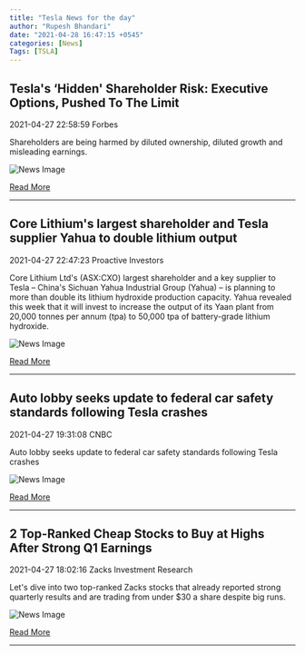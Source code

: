 ```yaml
---
title: "Tesla News for the day"
author: "Rupesh Bhandari"
date: "2021-04-28 16:47:15 +0545"
categories: [News]
Tags: [TSLA]
---
```


## Tesla's ‘Hidden' Shareholder Risk: Executive Options, Pushed To The Limit

2021-04-27 22:58:59 Forbes

Shareholders are being harmed by diluted ownership, diluted growth and misleading earnings.

![News Image](https://cdn.snapi.dev/images/v1/t/x/teslas-hidden-shareholder-risk-executive-options-pushed-to-the-limit-788846.jpg)

[Read More](https://www.forbes.com/sites/johntobey/2021/04/27/teslas-hidden-shareholder-risk-executive-options-pushed-to-the-limit/)

---
        
## Core Lithium's largest shareholder and Tesla supplier Yahua to double lithium output

2021-04-27 22:47:23 Proactive Investors

Core Lithium Ltd's (ASX:CXO) largest shareholder and a key supplier to Tesla – China's Sichuan Yahua Industrial Group (Yahua) – is planning to more than double its lithium hydroxide production capacity. Yahua revealed this week that it will invest to increase the output of its Yaan plant from 20,000 tonnes per annum (tpa) to 50,000 tpa of battery-grade lithium hydroxide.

![News Image](https://cdn.snapi.dev/images/v1/7/o/1619578029-shutterstock-1033550845-788844.jpg)

[Read More](https://www.proactiveinvestors.com.au//companies/news/947839/core-lithiums-largest-shareholder-and-tesla-supplier-yahua-to-double-lithium-output-947839.html?SNAPI)

---
        
## Auto lobby seeks update to federal car safety standards following Tesla crashes

2021-04-27 19:31:08 CNBC

Auto lobby seeks update to federal car safety standards following Tesla crashes

![News Image](https://cdn.snapi.dev/images/v1/q/k/106848529-1614788914867-cap-788745.jpg)

[Read More](https://www.cnbc.com/2021/04/27/lobbyists-urge-updates-to-federal-car-safety-rules-after-tesla-crashes.html)

---
        
## 2 Top-Ranked Cheap Stocks to Buy at Highs After Strong Q1 Earnings

2021-04-27 18:02:16 Zacks Investment Research

Let's dive into two top-ranked Zacks stocks that already reported strong quarterly results and are trading from under $30 a share despite big runs.

![News Image](https://cdn.snapi.dev/images/v1/v/4/computer-electronic6-788567.jpg)

[Read More](https://www.zacks.com/stock/news/1463339/2-top-ranked-cheap-stocks-to-buy-at-highs-after-strong-q1-earnings)

---
        